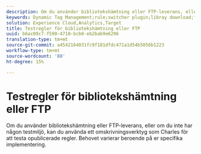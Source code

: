 ```yaml
---
description: Om du använder bibliotekshämtning eller FTP-leverans, eller om du inte har någon testmiljö, kan du använda ett omskrivningsverktyg som Charles för att testa opublicerade regler. Behovet varierar beroende på er specifika implementering.
keywords: Dynamic Tag Management;rule;switcher plugin;libray download;ftp;rewrite tool;test unpublished rules;test rules;debug rule;charles
solution: Experience Cloud,Analytics,Target
title: Testregler för bibliotekshämtning eller FTP
uuid: b6ac09c7-f590-4710-bcb0-eb2bab9e6296
translation-type: tm+mt
source-git-commit: a4542164031fc9f181dfdc471a1d54b5056b1223
workflow-type: tm+mt
source-wordcount: '88'
ht-degree: 15%

---
```



# Testregler för bibliotekshämtning eller FTP

Om du använder bibliotekshämtning eller FTP-leverans, eller om du inte har någon testmiljö, kan du använda ett omskrivningsverktyg som Charles för att testa opublicerade regler. Behovet varierar beroende på er specifika implementering.

